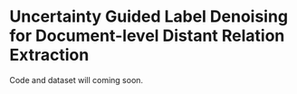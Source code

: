 # Uncertainty Guided Label Denoising for Document-level Distant Relation Extraction
Code and dataset will coming soon.

